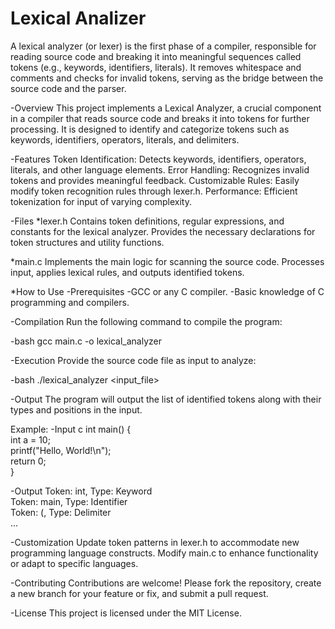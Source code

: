 # Lexical Analizer
 A lexical analyzer (or lexer) is the first phase of a compiler, responsible for reading source code and breaking it into meaningful sequences called tokens (e.g., keywords, identifiers, literals). It removes whitespace and comments and checks for invalid tokens, serving as the bridge between the source code and the parser.

-Overview
This project implements a Lexical Analyzer, a crucial component in a compiler that reads source code and breaks it into tokens for further processing. It is designed to identify and categorize tokens such as keywords, identifiers, operators, literals, and delimiters.

-Features
Token Identification: Detects keywords, identifiers, operators, literals, and other language elements.
Error Handling: Recognizes invalid tokens and provides meaningful feedback.
Customizable Rules: Easily modify token recognition rules through lexer.h.
Performance: Efficient tokenization for input of varying complexity.

-Files
*lexer.h
Contains token definitions, regular expressions, and constants for the lexical analyzer.
Provides the necessary declarations for token structures and utility functions.

*main.c
Implements the main logic for scanning the source code.
Processes input, applies lexical rules, and outputs identified tokens.

*How to Use
-Prerequisites
-GCC or any C compiler.
-Basic knowledge of C programming and compilers.

-Compilation
Run the following command to compile the program:

-bash
gcc main.c -o lexical_analyzer  

-Execution
Provide the source code file as input to analyze:

-bash
./lexical_analyzer <input_file>  

-Output
The program will output the list of identified tokens along with their types and positions in the input.

Example:
-Input
c
int main() {  
    int a = 10;  
    printf("Hello, World!\n");  
    return 0;  
}  

-Output
Token: int, Type: Keyword  
Token: main, Type: Identifier  
Token: (, Type: Delimiter  
...  

-Customization
Update token patterns in lexer.h to accommodate new programming language constructs.
Modify main.c to enhance functionality or adapt to specific languages.

-Contributing
Contributions are welcome! Please fork the repository, create a new branch for your feature or fix, and submit a pull request.

-License
This project is licensed under the MIT License.

